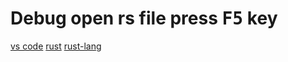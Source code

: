 # Debug open rs file press <kbd>F5</kbd> key

[vs code](https://code.visualstudio.com/docs/languages/rust)
[rust](https://code.visualstudio.com/docs/languages/rust)
[rust-lang](https://doc.rust-lang.org/cargo/getting-started/first-steps.html)
